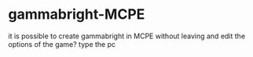 # gammabright-MCPE
it is possible to create gammabright in MCPE without leaving and edit the options of the game? type the pc
